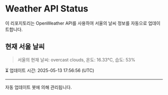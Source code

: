 
# Weather API Status

이 리포지토리는 OpenWeather API를 사용하여 서울의 날씨 정보를 자동으로 업데이트합니다.

## 현재 서울 날씨
> 서울의 현재 날씨: overcast clouds, 온도: 16.33°C, 습도: 53%

⏳ 업데이트 시간: 2025-05-13 17:56:56 (UTC)

---
자동 업데이트 봇에 의해 관리됩니다.
